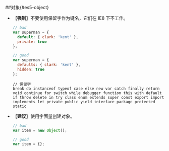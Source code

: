 ##对象{#es5-object}

- 【**强制**】不要使用保留字作为键名，它们在 IE8 下不工作。

  ```javascript
  // bad
  var superman = {
    default: { clark: 'kent' },
    private: true
  };

  // good
  var superman = {
    defaults: { clark: 'kent' },
    hidden: true
  };
  ```

  ```
  // 保留字
  break do instanceof typeof case else new var catch finally return void continue for switch while debugger function this with default if throw delete in try class enum extends super const export import implements let private public yield interface package protected static
  ```

- 【**建议**】使用字面量创建对象。

  ```javascript
  // bad
  var item = new Object();

  // good
  var item = {};
  ```
